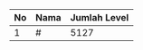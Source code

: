 | No | Nama            | Jumlah Level |
|----|-----------------|--------------|
| 1  | #    |    5127        |
